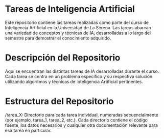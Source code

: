 # Tareas de Inteligencia Artificial
Este repositorio contiene las tareas realizadas como parte del curso de Inteligencia Artificial en la Universidad de La Serena. Las tareas abarcan una variedad de conceptos y técnicas de IA, desarrolladas a lo largo del semestre para demostrar el conocimiento adquirido.

# Descripción del Repositorio
Aquí se encuentran las distintas tareas de IA desarrolladas durante el curso. Cada tarea se centra en un problema específico y su respectiva solución utilizando algoritmos y técnicas de Inteligencia Artificial pertinentes.

# Estructura del Repositorio
/tarea_X: Directorio para cada tarea individual, numeradas secuencialmente (por ejemplo, tarea_1, tarea_2, etc.). Cada directorio contiene el código fuente, los datos necesarios y cualquier otra documentación relevante para esa tarea en particular.
